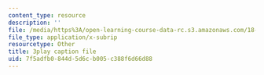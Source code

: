 ```yaml
---
content_type: resource
description: ''
file: /media/https%3A/open-learning-course-data-rc.s3.amazonaws.com/18-01sc-single-variable-calculus-fall-2010/7f5adfb0844d5d6cb005c388f6d66d88_ER5B_YBFMJo.vtt
file_type: application/x-subrip
resourcetype: Other
title: 3play caption file
uid: 7f5adfb0-844d-5d6c-b005-c388f6d66d88
---
```

